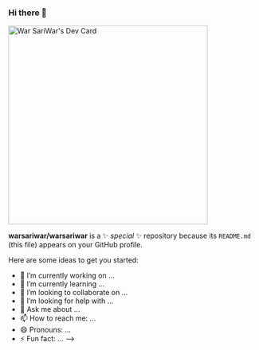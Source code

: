 ### Hi there 👋
<a href="https://app.daily.dev/warsariwar"><img src="https://github.com/warsariwar/warsariwar/devcard.svg" width="400" alt="War SariWar's Dev Card"/></a>

**warsariwar/warsariwar** is a ✨ _special_ ✨ repository because its `README.md` (this file) appears on your GitHub profile.

Here are some ideas to get you started:

- 🔭 I’m currently working on ...
- 🌱 I’m currently learning ...
- 👯 I’m looking to collaborate on ...
- 🤔 I’m looking for help with ...
- 💬 Ask me about ...
- 📫 How to reach me: ...
- 😄 Pronouns: ...
- ⚡ Fun fact: ...
-->
